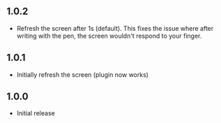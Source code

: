 ## 1.0.2

* Refresh the screen after 1s (default). This fixes the issue where after writing with
  the pen, the screen wouldn't respond to your finger.

## 1.0.1

* Initially refresh the screen (plugin now works)

## 1.0.0

* Initial release
